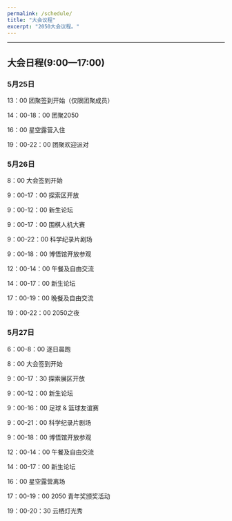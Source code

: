 ```yaml
---
permalink: /schedule/
title: "大会议程"
excerpt: "2050大会议程。"
---
```


---

## 大会日程(9:00—17:00)

### 5月25日

13：00 团聚签到开始（仅限团聚成员）

14：00-18：00 团聚2050

16：00 星空露营入住

19：00-22：00 团聚欢迎派对


### 5月26日

8：00 大会签到开始

9：00-17：00 探索区开放

9：00-12：00 新生论坛

9：00-17：00 围棋人机大赛

9：00-22：00 科学纪录片剧场

9：00-18：00 博悟馆开放参观

12：00-14：00 午餐及自由交流

14：00-17：00 新生论坛

17：00-19：00 晚餐及自由交流

19：00-22：00 2050之夜



### 5月27日

6：00-8：00 逐日晨跑

8：00 大会签到开始

9：00-17：30 探索展区开放

9：00-12：00 新生论坛

9：00-16：00 足球 & 篮球友谊赛

9：00-21：00 科学纪录片剧场

9：00-18：00 博悟馆开放参观

12：00-14：00 午餐及自由交流

14：00-17：00 新生论坛

16：00 星空露营离场

17：00-19：00 2050 青年奖颁奖活动

19：00-20：30 云栖灯光秀
